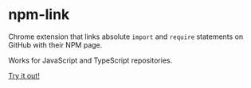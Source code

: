 # npm-link

Chrome extension that links absolute `import` and `require` statements on GitHub with their NPM page.

Works for JavaScript and TypeScript repositories.

[Try it out!](https://chrome.google.com/webstore/detail/npm-link/ogpkhnjaodllkifmbpmafpgocglalfbg)
